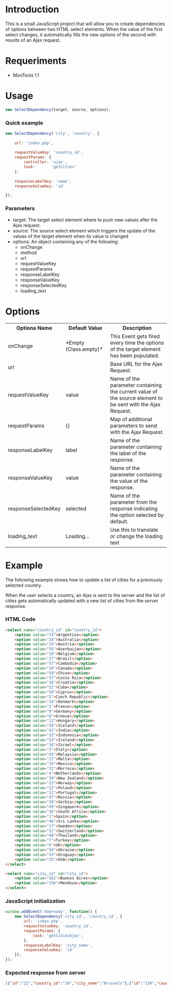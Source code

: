# Introduction
This is a small JavaScript project that will allow you to create dependencies of options between two HTML select elements. When the value of the first select changes, it automatically fills the new options of the second with results of an Ajax request.

# Requeriments
* MooTools 1.1

# Usage
```javascript
new SelectDependency(target, source, options);
```

### Quick example
```javascript
new SelectDependency('city', 'country', {
	
	url: 'index.php',
	
	requestValueKey: 'country_id',
	requestParams: {
		controller: 'ajax',
		task:       'getCities'
	},
	
	responseLabelKey: 'name',
	responseValueKey: 'id'

});
```

### Parameters
* target: The target select element where to push new values after the Ajax request.
* source: The source select element which triggers the update of the values of the target element when its value is changed
* options: An object containing any of the following:
	* onChange
	* method
	* url
	* requestValueKey
	* requestParams
	* responseLabelKey
	* responseValueKey
	* responseSelectedKey
	* loading_text

# Options
<table>
	<tr>
		<th>Optiona Name</th>
		<th>Default Value</th>
		<th>Description</th>
	</tr>
	<tr>
		<td>onChange</td>
		<td>*Empty (Class.empty)*</td>
		<td>This Event gets fired every time the options of the target element has been populated.</td>
	</tr>
	<tr>
		<td>url</td>
		<td></td>
		<td>Base URL for the Ajax Request.</td>
	</tr>
	<tr>
		<td>requestValueKey</td>
		<td>value</td>
		<td>Name of the parameter containing the current value of the source element to be sent with the Ajax Request.</td>
	</tr>
	<tr>
		<td>requestParams</td>
		<td>{}</td>
		<td>Map of additional parameters to send with the Ajax Request.</td>
	</tr>
	<tr>
		<td>responseLabelKey</td>
		<td>label</td>
		<td>Name of the parameter containing the label of the response.</td>
	</tr>
	<tr>
		<td>responseValueKey</td>
		<td>value</td>
		<td>Name of the parameter containing the value of the response.</td>
	</tr>
	<tr>
		<td>responseSelectedKey</td>
		<td>selected</td>
		<td>Name of the parameter from the response indicating the option selected by default.</td>
	</tr>
	<tr>
		<td>loading_text</td>
		<td>Loading...</td>
		<td>Use this to translate or change the loading text</td>
	</tr>
</table>

# Example

The following example shows how to update a list of cities for a previously selected country.

When the user selects a country, an Ajax is sent to the server and the list of cities gets automatically updated with a new list of cities from the server response.

### HTML Code
```html
<select name="country_id" id="country_id">
	<option value="33">Argentina</option>
	<option value="24">Australia</option>
	<option value="15">Austria</option>
	<option value="55">Azerbaijan</option>
	<option value="10">Belgium</option>
	<option value="27">Brazil</option>
	<option value="57">Cambodia</option>
	<option value="26">Canada</option>
	<option value="59">China</option>
	<option value="37">Costa Rica</option>
	<option value="18">Croatia</option>
	<option value="52">Cuba</option>
	<option value="20">Cyprus</option>
	<option value="5">Czech Republic</option>
	<option value="14">Denmark</option>
	<option value="2">France</option>
	<option value="9">Germany</option>
	<option value="8">Greece</option>
	<option value="11">Hungary</option>
	<option value="56">Iceland</option>
	<option value="41">India</option>
	<option value="32">Indonesia</option>
	<option value="53">Ireland</option>
	<option value="16">Israel</option>
	<option value="3">Italy</option>
	<option value="45">Malaysia</option>
	<option value="21">Malta</option>
	<option value="35">Mexico</option>
	<option value="31">Morroco</option>
	<option value="4">Netherlands</option>
	<option value="39">New Zealand</option>
	<option value="23">Norway</option>
	<option value="22">Poland</option>
	<option value="12">Portugal</option>
	<option value="47">Russia</option>
	<option value="28">Serbia</option>
	<option value="49">Singapore</option>
	<option value="36">South Africa</option>
	<option value="1">Spain</option>
	<option value="46">Sri Lanka</option>
	<option value="17">Sweden</option>
	<option value="51">Switzerland</option>
	<option value="48">Thailand</option>
	<option value="7">Turkey</option>
	<option value="6">UK</option>
	<option value="50">Ukraine</option>
	<option value="43">Uruguay</option>
	<option value="25">USA</option>
</select>

<select name="city_id" id="city_id">
	<option value="162">Buenos Aires</option>
	<option value="156">Mendoza</option>
</select>
```

### JavaScript initialization
```javascript
window.addEvent('domready', function() {
	new SelectDependency('city_id', 'country_id', {
		url: 'index.php',
		requestValueKey: 'country_id',
		requestParams: {
			task: 'getCitiesAjax',
		},
		responseLabelKey: 'city_name',
		responseValueKey: 'id'
	});
});
```

### Expected response from server
```json
[{"id":"22","country_id":"10","city_name":"Brussels"},{"id":"130","country_id":"10","city_name":"Gent"}]
```
